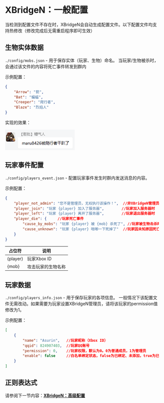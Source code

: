 # XBridgeN：一般配置
当检测到配置文件不存在时，XBridgeN会自动生成配置文件。以下配置文件均支持热修改（修改完成后无需重启程序即可生效）

## 生物实体数据
`./config/mobs.json` - 用于保存实体（玩家、生物）命名。
当玩家/生物被杀时，会通过该文件的内容将死亡事件转发到群内

示例配置：
```json
{
	"Arrow": "箭",
	"Bat": "蝙蝠",
	"Creeper": "爬行者",
	"Blaze": "烈焰人"
}
```
实现的效果：

![09](../../img/xbn/event_0.png)

## 玩家事件配置


`./config/players_event.json` - 配置玩家事件发生时群内发送消息的内容。

示例配置：
```json
{
	"player_not_admin": "您不是管理员，无权执行该操作！",	//非XBridgeN管理员时
	"player_join": "玩家 {player} 加入了服务器",		//玩家加入服务器时
	"player_left": "玩家 {player} 离开了服务器",		//玩家退出服务器时
	"player_die": {		//玩家死亡事件
		"cause_by_mobs": "玩家 {player} 被 {mob} 杀死了",	//玩家被生物击杀时
		"cause_unknown": "玩家 {player} 啪唧一下死掉了"	//玩家因未知原因死亡时
	}
}
```

占位符|说明
---|---
{player}|玩家Xbox ID
{mob}|攻击玩家的生物名称

## 玩家数据

`./config/players_info.json` - 用于保存玩家的各项信息。
一般情况下该配置文件无需改动。如果需要为玩家设置XBridgeN管理员，请将该玩家的permission值修改为1。

示例配置：
```json
[
	{
		"name": "Asurin",	//玩家昵称（Xbox ID）
		"qqid": 824907403,	//玩家QQ账号
		"permission": 0,	//玩家权限，默认为0。0为普通成员，1为管理员
		"enable": false		//白名单绑定状态，false为已绑定、未添加，true为已绑定、已添加
	}
]
```

## 正则表达式
请参阅下一节内容：[**XBridgeN：高级配置**](./regex.md)